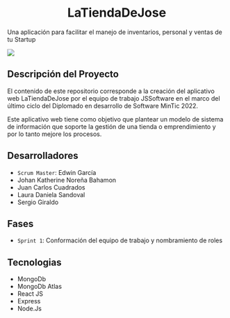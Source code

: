 <h1 align="center"> LaTiendaDeJose </h1>

Una aplicación para facilitar el manejo de inventarios, personal y ventas de tu Startup

 <p align="left">
   <img src="https://img.shields.io/badge/Status-En%20desarrollo-yellowgreen">
</p>

## Descripción del Proyecto
El contenido de este repositorio corresponde a la creación del aplicativo web LaTiendaDeJose por el equipo de trabajo JSSoftware en el marco del último ciclo del Diplomado en desarrollo de Software MinTic 2022.
 
Este aplicativo web tiene como objetivo que plantear un modelo de sistema de información que soporte la gestión de una tienda o emprendimiento y por lo tanto mejore los procesos. 

## Desarrolladores
- `Scrum Master`: Edwin García
- Johan Katherine Noreña Bahamon 
- Juan Carlos Cuadrados
- Laura Daniela Sandoval
- Sergio Giraldo

## Fases
- `Sprint 1`: Conformación del equipo de trabajo y nombramiento de roles

## Tecnologias
- MongoDb
- MongoDb Atlas
- React JS
- Express
- Node.Js
 

